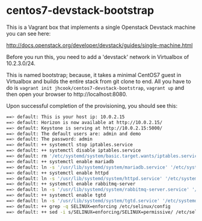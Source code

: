 centos7-devstack-bootstrap
==========================

This is a Vagrant box that implements a single Openstack Devstack machine you can see here:

http://docs.openstack.org/developer/devstack/guides/single-machine.html

Before you run this, you need to add a 'devstack' network in Virtualbox of 10.2.3.0/24.

This is named bootstrap; because, it takes a minimal CentOS7 guest in Virtualbox and builds
the entire stack from git clone to end. All you have to do is `vagrant init jhcook/centos7-devstack-bootstrap`, `vagrant up` and then open your browser to http://localhost:8080.

Upon successful completion of the provisioning, you should see this:

```bash
==> default: This is your host ip: 10.0.2.15
==> default: Horizon is now available at http://10.0.2.15/
==> default: Keystone is serving at http://10.0.2.15:5000/
==> default: The default users are: admin and demo
==> default: The password: admin
==> default: ++ systemctl stop iptables.service
==> default: ++ systemctl disable iptables.service
==> default: rm '/etc/systemd/system/basic.target.wants/iptables.service'
==> default: ++ systemctl enable mariadb
==> default: ln -s '/usr/lib/systemd/system/mariadb.service' '/etc/systemd/system/multi-user.target.wants/mariadb.service'
==> default: ++ systemctl enable httpd
==> default: ln -s '/usr/lib/systemd/system/httpd.service' '/etc/systemd/system/multi-user.target.wants/httpd.service'
==> default: ++ systemctl enable rabbitmq-server
==> default: ln -s '/usr/lib/systemd/system/rabbitmq-server.service' '/etc/systemd/system/multi-user.target.wants/rabbitmq-server.service'
==> default: ++ systemctl enable tgtd
==> default: ln -s '/usr/lib/systemd/system/tgtd.service' '/etc/systemd/system/multi-user.target.wants/tgtd.service'
==> default: ++ grep -q SELINUX=enforcing /etc/selinux/config
==> default: ++ sed -i s/SELINUX=enforcing/SELINUX=permissive/ /etc/selinux/config
```
